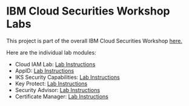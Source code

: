 # IBM Cloud Securities Workshop Labs

This project is part of the overall IBM Cloud Securities Workshop [here.](https://github.com/ibm-cloud-architecture/ibm-security-workshop)

Here are the individual lab modules:

* Cloud IAM Lab: [Lab Instructions](./CloudIAM/README.md)
* AppID: [Lab Instructions](./AppID/README.md)
* IKS Security Capabilities: [Lab Instructions](./IKSSecurityCapabilities/README.md)
* Key Protect: [Lab Instructions](./KeyProtect/README.md)
* Security Advisor: [Lab Instructions](./SecurityAdvisor/README.md)
* Certificate Manager: [Lab Instructions](./CertificateManager/README.md)


